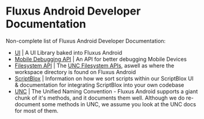 # Fluxus Android Developer Documentation
Non-complete list of Fluxus Android Developer Documentation:
- [UI](/Developers/UI/README.md) | A UI Library baked into Fluxus Android
- [Mobile Debugging API](/Developers/Debugging%20API.md) | An API for better debugging Mobile Devices
- [Filesystem API](/Developers/Filesystem.md) | The [UNC Filesystem APIs](https://github.com/unified-naming-convention/NamingStandard/blob/main/api/filesystem.md), aswell as where the workspace directory is found on Fluxus Android
- [ScriptBlox](/Developers/ScriptBlox/ScriptBlox.md) | Information on how we sort scripts within our ScriptBlox UI & documentation for integrating ScriptBlox into your own codebase
- [UNC](https://scriptunc.org) | The Unified Naming Convention - Fluxus Android supports a giant chunk of it's methods, and it documents them well. Although we do re-document some methods in UNC, we assume you look at the UNC docs for most of them.

